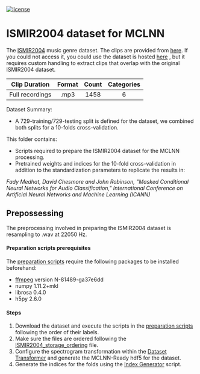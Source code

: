 
[![license](https://img.shields.io/github/license/mashape/apistatus.svg?maxAge=2592000)](https://github.com/fadymedhat/ISMIR2004-for-MCLNN/blob/master/LICENSE)

# ISMIR2004 dataset for MCLNN

The [ISMIR2004](http://ismir2004.ismir.net/genre_contest/) music genre dataset.
The clips are provided from [here](http://magnatune.com). If you could not access it, you could use the dataset is hosted [here](http://mirg.city.ac.uk/datasets/magnatagatune/index1.html)
, but it requires custom handling to extract clips that overlap with the original ISMIR2004 dataset.



| Clip Duration  | Format | Count | Categories|
|:---:|:---:|:---:|:---:|
| Full recordings | .mp3 | 1458 | 6 |

Dataset Summary:
 * A 729-training/729-testing split is defined for the dataset, we combined both splits for a 10-folds cross-validation.

 
 This folder contains:
  * Scripts required to prepare the ISMIR2004 dataset for the MCLNN processing.
  * Pretrained weights and indices for the 10-fold cross-validation in addition to the standardization parameters 
  to replicate the results in:
  
  _Fady Medhat, David Chesmore and John Robinson, "Masked Conditional Neural Networks for Audio Classification,"   International Conference on Artificial Neural Networks and Machine Learning (ICANN)_
 
 
 ## Prepossessing
 
The preprocessing involved in preparing the ISMIR2004 dataset is resampling to .wav at 22050 Hz.


#### Preparation scripts prerequisites

The [preparation scripts](https://github.com/fadymedhat/ISMIR2004-for-MCLNN/tree/master/ISMIR2004_preparation_scripts) require the following packages to be installed beforehand:
   * [ffmpeg](https://www.ffmpeg.org/) version N-81489-ga37e6dd
   * numpy 1.11.2+mkl
   * librosa 0.4.0
   * h5py 2.6.0
 
#### Steps
1. Download the dataset and execute the scripts in the [preparation scripts](https://github.com/fadymedhat/ISMIR2004-for-MCLNN/tree/master/ISMIR2004_preparation_scripts) following the order of their labels.
2. Make sure the files are ordered following the [ISMIR2004_storage_ordering](https://github.com/fadymedhat/ISMIR2004-for-MCLNN/blob/master/ismir2004_storage_ordering.txt) file.
3. Configure the spectrogram transformation within the [Dataset Transformer](https://github.com/fadymedhat/MCLNN/tree/master/dataset_transformer) and generate the MCLNN-Ready hdf5 for the dataset.
4. Generate the indices for the folds using the [Index Generator](https://github.com/fadymedhat/MCLNN/tree/master/index_generator) script.
